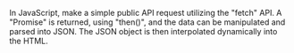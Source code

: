 In JavaScript, make a simple public API request utilizing the "fetch" API. A "Promise" is returned, using "then()", and the data can be manipulated and parsed into JSON. The JSON object is then interpolated dynamically into the HTML.
